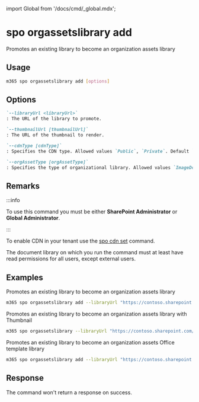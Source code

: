 <!-- DISCLAIMER: All secrets, passwords, and sensitive values in this document are examples only and not real credentials. -->
import Global from '/docs/cmd/_global.mdx';

# spo orgassetslibrary add

Promotes an existing library to become an organization assets library

## Usage

```sh
m365 spo orgassetslibrary add [options]
```

## Options

```md definition-list
`--libraryUrl <libraryUrl>`
: The URL of the library to promote.

`--thumbnailUrl [thumbnailUrl]`
: The URL of the thumbnail to render.

`--cdnType [cdnType]`
: Specifies the CDN type. Allowed values `Public`, `Private`. Default `Private`.

`--orgAssetType [orgAssetType]`
: Specifies the type of organizational library. Allowed values `ImageDocumentLibrary`, `OfficeTemplateLibrary`, `OfficeFontLibrary`. Defaults to `ImageDocumentLibrary`.
```

<Global />

## Remarks

:::info

To use this command you must be either **SharePoint Administrator** or **Global Administrator**.

:::

To enable CDN in your tenant use the [spo cdn set](../cdn/cdn-set.mdx) command.

The document library on which you run the command must at least have read permissions for all users, except external users.

## Examples

Promotes an existing library to become an organization assets library

```sh
m365 spo orgassetslibrary add --libraryUrl "https://contoso.sharepoint.com/SiteAssets"
```

Promotes an existing library to become an organization assets library with Thumbnail

```sh
m365 spo orgassetslibrary --libraryUrl "https://contoso.sharepoint.com/SiteAssets" --thumbnailUrl "https://contoso.sharepoint.com/assets/logo.png"
```

Promotes an existing library to become an organization assets Office template library

```sh
m365 spo orgassetslibrary add --libraryUrl "https://contoso.sharepoint.com/SiteAssets" --orgAssetType "OfficeTemplateLibrary"
```

## Response

The command won't return a response on success.
